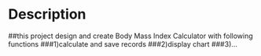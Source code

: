 # Description
##this project design and create Body Mass Index Calculator  with following functions
###1)calculate and save records
###2)display chart
###3)...
